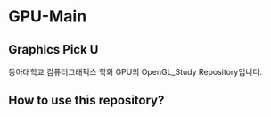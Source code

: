 # GPU-Main

## Graphics Pick U 
동아대학교 컴퓨터그래픽스 학회 GPU의 OpenGL_Study Repository입니다. 

## How to use this repository?
